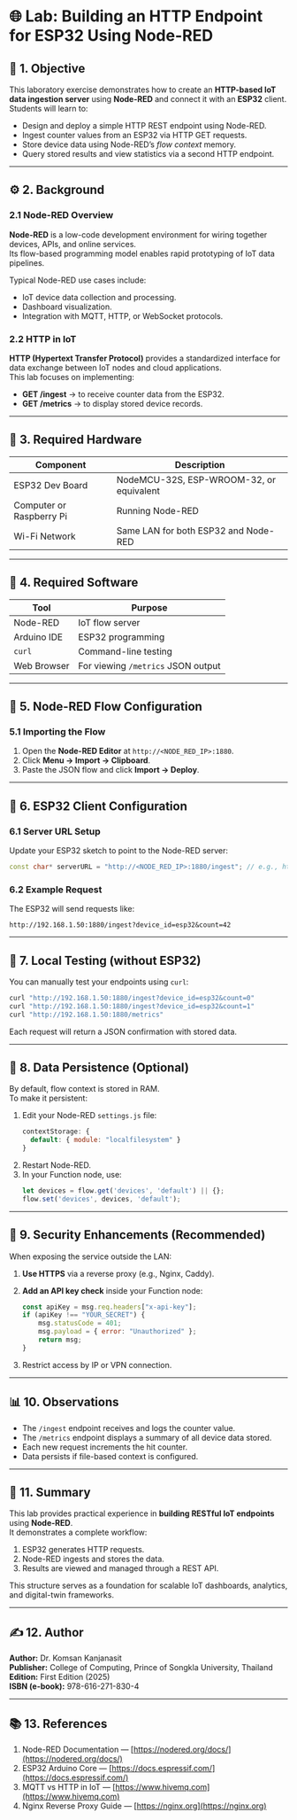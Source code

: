 # 🌐 Lab: Building an HTTP Endpoint for ESP32 Using Node-RED

## 🧩 1. Objective

This laboratory exercise demonstrates how to create an **HTTP-based IoT data ingestion server** using **Node-RED** and connect it with an **ESP32** client.  
Students will learn to:

- Design and deploy a simple HTTP REST endpoint using Node-RED.  
- Ingest counter values from an ESP32 via HTTP GET requests.  
- Store device data using Node-RED’s *flow context* memory.  
- Query stored results and view statistics via a second HTTP endpoint.

---

## ⚙️ 2. Background

### 2.1 Node-RED Overview
**Node-RED** is a low-code development environment for wiring together devices, APIs, and online services.  
Its flow-based programming model enables rapid prototyping of IoT data pipelines.

Typical Node-RED use cases include:
- IoT device data collection and processing.  
- Dashboard visualization.  
- Integration with MQTT, HTTP, or WebSocket protocols.

### 2.2 HTTP in IoT
**HTTP (Hypertext Transfer Protocol)** provides a standardized interface for data exchange between IoT nodes and cloud applications.  
This lab focuses on implementing:
- **GET /ingest** → to receive counter data from the ESP32.  
- **GET /metrics** → to display stored device records.

---

## 🔌 3. Required Hardware

| Component | Description |
|------------|-------------|
| ESP32 Dev Board | NodeMCU-32S, ESP-WROOM-32, or equivalent |
| Computer or Raspberry Pi | Running Node-RED |
| Wi-Fi Network | Same LAN for both ESP32 and Node-RED |

---

## 🧰 4. Required Software

| Tool | Purpose |
|------|----------|
| Node-RED | IoT flow server |
| Arduino IDE | ESP32 programming |
| `curl` | Command-line testing |
| Web Browser | For viewing `/metrics` JSON output |

---

## 🧠 5. Node-RED Flow Configuration

### 5.1 Importing the Flow
1. Open the **Node-RED Editor** at `http://<NODE_RED_IP>:1880`.  
2. Click **Menu → Import → Clipboard**.  
3. Paste the JSON flow and click **Import → Deploy**.

---

## 🧪 6. ESP32 Client Configuration

### 6.1 Server URL Setup
Update your ESP32 sketch to point to the Node-RED server:

```cpp
const char* serverURL = "http://<NODE_RED_IP>:1880/ingest"; // e.g., http://192.168.1.50:1880/ingest
```

### 6.2 Example Request
The ESP32 will send requests like:

```
http://192.168.1.50:1880/ingest?device_id=esp32&count=42
```

---

## 🧰 7. Local Testing (without ESP32)

You can manually test your endpoints using `curl`:

```bash
curl "http://192.168.1.50:1880/ingest?device_id=esp32&count=0"
curl "http://192.168.1.50:1880/ingest?device_id=esp32&count=1"
curl "http://192.168.1.50:1880/metrics"
```

Each request will return a JSON confirmation with stored data.

---

## 💾 8. Data Persistence (Optional)

By default, flow context is stored in RAM.  
To make it persistent:

1. Edit your Node-RED `settings.js` file:
   ```js
   contextStorage: {
     default: { module: "localfilesystem" }
   }
   ```
2. Restart Node-RED.  
3. In your Function node, use:
   ```js
   let devices = flow.get('devices', 'default') || {};
   flow.set('devices', devices, 'default');
   ```

---

## 🔐 9. Security Enhancements (Recommended)

When exposing the service outside the LAN:

1. **Use HTTPS** via a reverse proxy (e.g., Nginx, Caddy).  
2. **Add an API key check** inside your Function node:

   ```js
   const apiKey = msg.req.headers["x-api-key"];
   if (apiKey !== "YOUR_SECRET") {
       msg.statusCode = 401;
       msg.payload = { error: "Unauthorized" };
       return msg;
   }
   ```

3. Restrict access by IP or VPN connection.

---

## 📊 10. Observations

- The `/ingest` endpoint receives and logs the counter value.  
- The `/metrics` endpoint displays a summary of all device data stored.  
- Each new request increments the hit counter.  
- Data persists if file-based context is configured.

---

## 🧾 11. Summary

This lab provides practical experience in **building RESTful IoT endpoints** using **Node-RED**.  
It demonstrates a complete workflow:
1. ESP32 generates HTTP requests.  
2. Node-RED ingests and stores the data.  
3. Results are viewed and managed through a REST API.  

This structure serves as a foundation for scalable IoT dashboards, analytics, and digital-twin frameworks.

---

## ✍️ 12. Author

**Author:** Dr. Komsan Kanjanasit  
**Publisher:** College of Computing, Prince of Songkla University, Thailand  
**Edition:** First Edition (2025)  
**ISBN (e-book):** 978-616-271-830-4

---

## 📚 13. References

1. Node-RED Documentation — [https://nodered.org/docs/](https://nodered.org/docs/)  
2. ESP32 Arduino Core — [https://docs.espressif.com/](https://docs.espressif.com/)  
3. MQTT vs HTTP in IoT — [https://www.hivemq.com](https://www.hivemq.com)  
4. Nginx Reverse Proxy Guide — [https://nginx.org](https://nginx.org)
